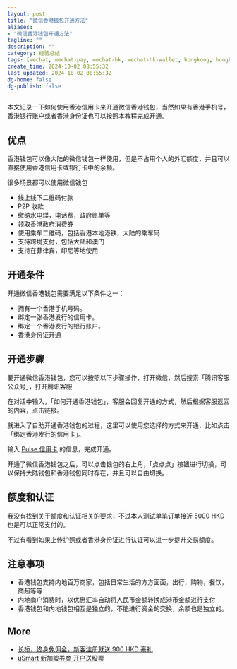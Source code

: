 ```yaml
---
layout: post
title: "微信香港钱包开通方法"
aliases:
- "微信香港钱包开通方法"
tagline: ""
description: ""
category: 经验总结
tags: [wechat, wechat-pay, wechat-hk, wechat-hk-wallet, hongkong, hongkong-credit-card]
create_time: 2024-10-02 08:55:32
last_updated: 2024-10-02 08:55:32
dg-home: false
dg-publish: false
---
```


本文记录一下如何使用香港信用卡来开通微信香港钱包，当然如果有香港手机号，香港银行账户或者香港身份证也可以按照本教程完成开通。

## 优点

香港钱包可以像大陆的微信钱包一样使用，但是不占用个人的外汇额度，并且可以直接使用香港信用卡或银行卡中的余额。

很多场景都可以使用微信钱包

- 线上线下二维码付款
- P2P 收款
- 缴纳水电煤，电话费，政府账单等
- 领取香港政府消费券
- 使用乘车二维码，包括香港本地港铁，大陆的乘车码
- 支持跨境支付，包括大陆和澳门
- 支持在菲律宾，印尼等地使用

## 开通条件

开通微信香港钱包需要满足以下条件之一：

- 拥有一个香港手机号码。
- 绑定一张香港发行的信用卡。
- 绑定一个香港发行的银行账户。
- 香港身份证开通

## 开通步骤

要开通微信香港钱包，您可以按照以下步骤操作，打开微信，然后搜索「腾讯客服公众号」，打开腾讯客服

在对话中输入，「如何开通香港钱包」，客服会回复开通的方式，然后根据客服返回的内容，点击链接。

就进入了自助开通香港钱包的过程，这里可以使用您选择的方式来开通，比如点击「绑定香港发行的信用卡」。

输入 [Pulse 信用卡](https://blog.einverne.info/post/2024/07/hsbc-pulse-activate.html) 的信息，完成开通。

开通了微信香港钱包之后，可以点击钱包的右上角，「点点点」按钮进行切换，可以保持大陆钱包和香港钱包同时存在，并且可以自由切换。

## 额度和认证

我没有找到关于额度和认证相关的要求，不过本人测试单笔订单接近 5000 HKD 也是可以正常支付的。

不过有看到如果上传护照或者香港身份证进行认证可以进一步提升交易额度。

## 注意事项

- 香港钱包支持内地百万商家，包括日常生活的方方面面，出行，购物，餐饮，商超等等
- 内地商户消费时，以优惠汇率自动将人民币金额转换成港币金额进行支付
- 香港钱包和内地钱包相互是独立的，不能进行资金的交换，余额也是独立的。

## More

- [长桥，终身免佣金，新客注册就送 900 HKD 豪礼](https://gtk.pw/0Zwv1)
- [uSmart 新加坡券商 开户送股票](https://gtk.pw/usmart)